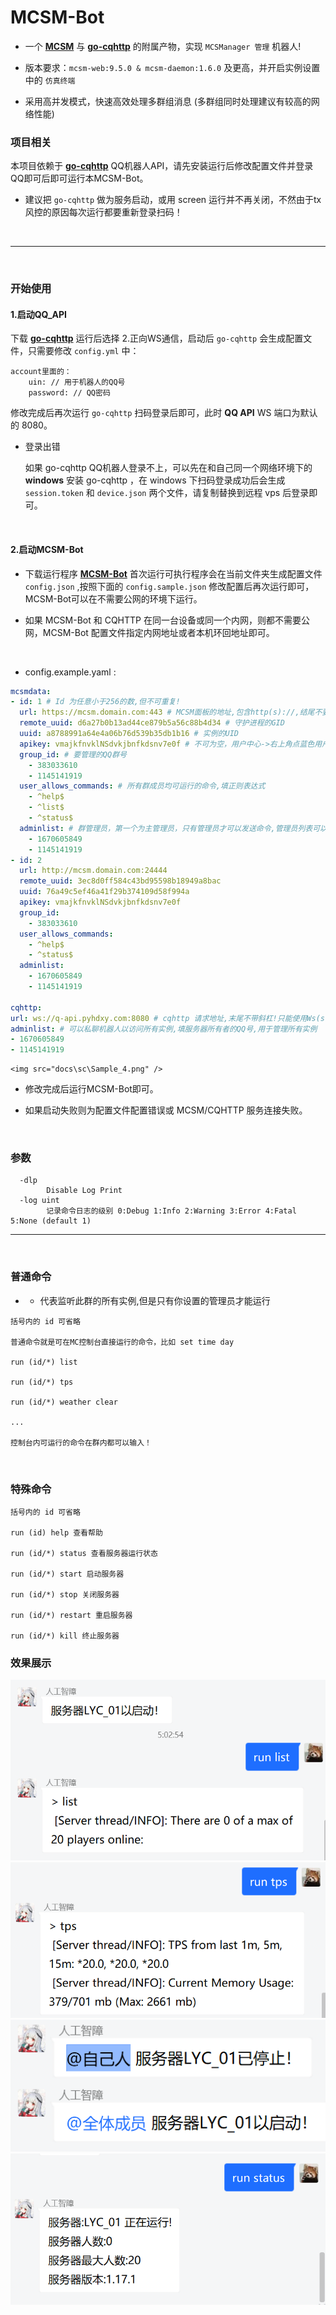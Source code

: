 # MCSM-Bot

- 一个 **[MCSM](https://github.com/MCSManager/MCSManager)** 与 **[go-cqhttp](https://github.com/Mrs4s/go-cqhttp)** 的附属产物，实现 `MCSManager 管理` 机器人!

- 版本要求：`mcsm-web:9.5.0 & mcsm-daemon:1.6.0` 及更高，并开启实例设置中的 `仿真终端`

- 采用高并发模式，快速高效处理多群组消息 (多群组同时处理建议有较高的网络性能)

### 项目相关

本项目依赖于 **[go-cqhttp](https://github.com/Mrs4s/go-cqhttp)** QQ机器人API，请先安装运行后修改配置文件并登录QQ即可后即可运行本MCSM-Bot。

- 建议把 ``go-cqhttp`` 做为服务启动，或用 screen 运行并不再关闭，不然由于tx风控的原因每次运行都要重新登录扫码！

<br>

-----

<br>

### 开始使用

#### 1.启动QQ_API

下载 **[go-cqhttp](https://github.com/Mrs4s/go-cqhttp)** 运行后选择 2.正向WS通信，启动后 `go-cqhttp` 会生成配置文件，只需要修改 `config.yml` 中：
```
account里面的：
    uin: // 用于机器人的QQ号
    password: // QQ密码
```

修改完成后再次运行 `go-cqhttp` 扫码登录后即可，此时 **QQ API** WS 端口为默认的 8080。

- 登录出错

    如果 go-cqhttp QQ机器人登录不上，可以先在和自己同一个网络环境下的 **windows** 安装 go-cqhttp ，在 windows 下扫码登录成功后会生成 `session.token` 和 `device.json` 两个文件，请复制替换到远程 vps 后登录即可。

<br>

#### 2.启动MCSM-Bot

- 下载运行程序 **[MCSM-Bot](https://github.com/zijiren233/MCSM-Bot/releases)** 
首次运行可执行程序会在当前文件夹生成配置文件 `config.json` ,按照下面的 `config.sample.json` 修改配置后再次运行即可，MCSM-Bot可以在不需要公网的环境下运行。

- 如果 MCSM-Bot 和 CQHTTP 在同一台设备或同一个内网，则都不需要公网，MCSM-Bot 配置文件指定内网地址或者本机环回地址即可。

<br>

- config.example.yaml :

```yaml
mcsmdata:
- id: 1 # Id 为任意小于256的数,但不可重复!
  url: https://mcsm.domain.com:443 # MCSM面板的地址,包含http(s)://,结尾不要有斜杠/
  remote_uuid: d6a27b0b13ad44ce879b5a56c88b4d34 # 守护进程的GID
  uuid: a8788991a64e4a06b76d539b35db1b16 # 实例的UID
  apikey: vmajkfnvklNSdvkjbnfkdsnv7e0f # 不可为空，用户中心->右上角点蓝色用户名->个人资料->右方生成API密钥
  group_id: # 要管理的QQ群号
	- 383033610
	- 1145141919
  user_allows_commands: # 所有群成员均可运行的命令,填正则表达式
	- ^help$
	- ^list$
	- ^status$
  adminlist: # 群管理员，第一个为主管理员，只有管理员才可以发送命令,管理员列表可以为空，则所有用户都可以发送命令
	- 1670605849
	- 1145141919
- id: 2
  url: http://mcsm.domain.com:24444
  remote_uuid: 3ec8d0ff584c43bd95598b18949a8bac
  uuid: 76a49c5ef46a41f29b374109d58f994a
  apikey: vmajkfnvklNSdvkjbnfkdsnv7e0f
  group_id:
	- 383033610
  user_allows_commands:
	- ^help$
	- ^status$
  adminlist:
	- 1670605849
	- 1145141919

cqhttp:
url: ws://q-api.pyhdxy.com:8080 # cqhttp 请求地址,末尾不带斜杠!只能使用Ws(s)协议
adminlist: # 可以私聊机器人以访问所有实例,填服务器所有者的QQ号,用于管理所有实例
- 1670605849
- 1145141919
```

    <img src="docs\sc\Sample_4.png" />

- 修改完成后运行MCSM-Bot即可。

- 如果启动失败则为配置文件配置错误或 MCSM/CQHTTP 服务连接失败。

<br>

### 参数

```shell
  -dlp
        Disable Log Print
  -log uint
        记录命令日志的级别 0:Debug 1:Info 2:Warning 3:Error 4:Fatal 5:None (default 1)
```

-----

<br>

### 普通命令

- * 代表监听此群的所有实例,但是只有你设置的管理员才能运行

```
括号内的 id 可省略

普通命令就是可在MC控制台直接运行的命令，比如 set time day

run (id/*) list

run (id/*) tps

run (id/*) weather clear

...

控制台内可运行的命令在群内都可以输入！
```

<br>

### 特殊命令

```
括号内的 id 可省略

run (id) help 查看帮助

run (id/*) status 查看服务器运行状态

run (id/*) start 启动服务器

run (id/*) stop 关闭服务器

run (id/*) restart 重启服务器

run (id/*) kill 终止服务器
```

### 效果展示

<img src="docs\sc\Sample_1.png" />

<img src="docs\sc\Sample_2.png" />

<img src="docs\sc\Sample_3.png" />

<img src="docs\sc\Sample_status.png" />